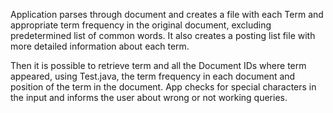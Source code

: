 Application parses through document and creates a file with each Term and appropriate term frequency in the original document, excluding predetermined list of common words. It also creates a posting list file with more detailed information about each term.

Then it is possible to retrieve term and all the Document IDs where term appeared, using Test.java, the term frequency in each document and position of the term in the document. App checks for special characters in the input and informs the user about wrong or not working queries.
